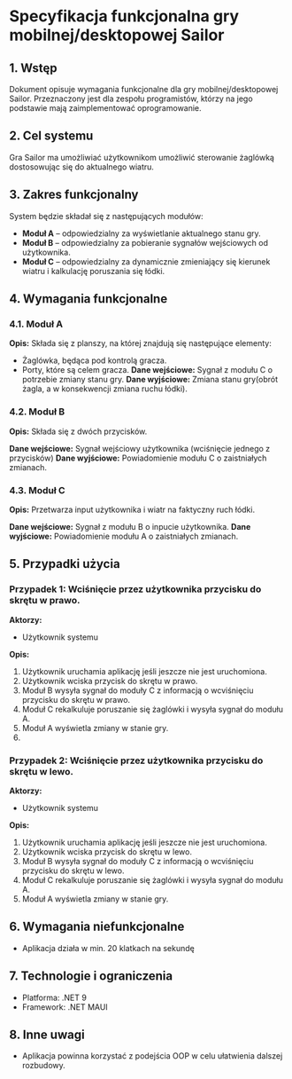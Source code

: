 # Specyfikacja funkcjonalna gry mobilnej/desktopowej Sailor

## 1. Wstęp
Dokument opisuje wymagania funkcjonalne dla gry mobilnej/desktopowej Sailor. Przeznaczony jest dla zespołu programistów, którzy na jego podstawie mają zaimplementować oprogramowanie.

## 2. Cel systemu
Gra Sailor ma umożliwiać użytkownikom umożliwić sterowanie żaglówką dostosowując się do aktualnego wiatru.

## 3. Zakres funkcjonalny
System będzie składał się z następujących modułów:
- **Moduł A** – odpowiedzialny za wyświetlanie aktualnego stanu gry.
- **Moduł B** – odpowiedzialny za pobieranie sygnałów wejściowych od użytkownika.
- **Moduł C** – odpowiedzialny za dynamicznie zmieniający się kierunek wiatru i kalkulację poruszania się łódki.

## 4. Wymagania funkcjonalne
### 4.1. Moduł A
**Opis:**
Składa się z planszy, na której znajdują się następujące elementy:
- Żaglówka, będąca pod kontrolą gracza.
- Porty, które są celem gracza.
**Dane wejściowe:**
    Sygnał z modułu C o potrzebie zmiany stanu gry.
**Dane wyjściowe:**
    Zmiana stanu gry(obrót żagla, a w konsekwencji zmiana ruchu łódki).
### 4.2. Moduł B
**Opis:**
Składa się z dwóch przycisków.

**Dane wejściowe:**
Sygnał wejściowy użytkownika (wciśnięcie jednego z przycisków)
**Dane wyjściowe:**
Powiadomienie modułu C o zaistniałych zmianach.
### 4.3. Moduł C
**Opis:**
Przetwarza input użytkownika i wiatr na faktyczny ruch łódki.

**Dane wejściowe:**
Sygnał z modułu B o inpucie użytkownika.
**Dane wyjściowe:**
Powiadomienie modułu A o zaistniałych zmianach.

## 5. Przypadki użycia
### Przypadek 1: Wciśnięcie przez użytkownika przycisku do skrętu w prawo.
**Aktorzy:**
- Użytkownik systemu

**Opis:**
1. Użytkownik uruchamia aplikację jeśli jeszcze nie jest uruchomiona.
1. Użytkownik wciska przycisk do skrętu w prawo.
1. Moduł B wysyła sygnał do moduły C z informacją o wcviśnięciu przycisku do skrętu w prawo.
1. Moduł C rekalkuluje poruszanie się żaglówki i wysyła sygnał do modułu A.
1. Moduł A wyświetla zmiany w stanie gry.
2. 
### Przypadek 2: Wciśnięcie przez użytkownika przycisku do skrętu w lewo.
**Aktorzy:**
- Użytkownik systemu

**Opis:**
1. Użytkownik uruchamia aplikację jeśli jeszcze nie jest uruchomiona.
1. Użytkownik wciska przycisk do skrętu w lewo.
1. Moduł B wysyła sygnał do moduły C z informacją o wcviśnięciu przycisku do skrętu w lewo.
1. Moduł C rekalkuluje poruszanie się żaglówki i wysyła sygnał do modułu A.
1. Moduł A wyświetla zmiany w stanie gry.

## 6. Wymagania niefunkcjonalne
- Aplikacja działa w min. 20 klatkach na sekundę

## 7. Technologie i ograniczenia
- Platforma: .NET 9
- Framework: .NET MAUI

## 8. Inne uwagi
- Aplikacja powinna korzystać z podejścia OOP w celu ułatwienia dalszej rozbudowy.

